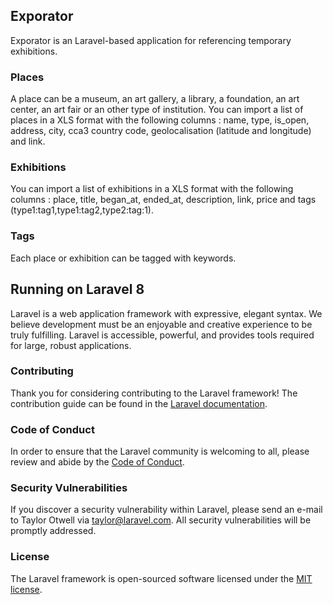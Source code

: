 ## Exporator

Exporator is an Laravel-based application for referencing temporary exhibitions.

### Places

A place can be a museum, an art gallery, a library, a foundation, an art center, an art fair or an other type of institution. 
You can import a list of places in a XLS format with the following columns : name, type, is_open, address, city, cca3 country code, geolocalisation (latitude and longitude) and link. 

### Exhibitions

You can import a list of exhibitions in a XLS format with the following columns : place, title, began_at, ended_at, description, link, price and tags (type1:tag1,type1:tag2,type2:tag:1). 

### Tags

Each place or exhibition can be tagged with keywords.

## Running on Laravel 8

Laravel is a web application framework with expressive, elegant syntax. We believe development must be an enjoyable and creative experience to be truly fulfilling. Laravel is accessible, powerful, and provides tools required for large, robust applications.

### Contributing

Thank you for considering contributing to the Laravel framework! The contribution guide can be found in the [Laravel documentation](https://laravel.com/docs/contributions).

### Code of Conduct

In order to ensure that the Laravel community is welcoming to all, please review and abide by the [Code of Conduct](https://laravel.com/docs/contributions#code-of-conduct).

### Security Vulnerabilities

If you discover a security vulnerability within Laravel, please send an e-mail to Taylor Otwell via [taylor@laravel.com](mailto:taylor@laravel.com). All security vulnerabilities will be promptly addressed.

### License

The Laravel framework is open-sourced software licensed under the [MIT license](https://opensource.org/licenses/MIT).
